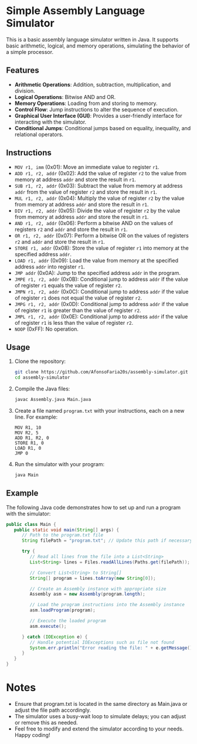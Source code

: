 # Simple Assembly Language Simulator

This is a basic assembly language simulator written in Java. It supports basic arithmetic, logical, and memory operations, simulating the behavior of a simple processor.

## Features

- **Arithmetic Operations**: Addition, subtraction, multiplication, and division.
- **Logical Operations**: Bitwise AND and OR.
- **Memory Operations**: Loading from and storing to memory.
- **Control Flow**: Jump instructions to alter the sequence of execution.
- **Graphical User Interface (GUI)**: Provides a user-friendly interface for interacting with the simulator.
- **Conditional Jumps**: Conditional jumps based on equality, inequality, and relational operators.

## Instructions

- `MOV r1, imm` (0x01): Move an immediate value to register `r1`.
- `ADD r1, r2, addr` (0x02): Add the value of register `r2` to the value from memory at address `addr` and store the result in `r1`.
- `SUB r1, r2, addr` (0x03): Subtract the value from memory at address `addr` from the value of register `r2` and store the result in `r1`.
- `MUL r1, r2, addr` (0x04): Multiply the value of register `r2` by the value from memory at address `addr` and store the result in `r1`.
- `DIV r1, r2, addr` (0x05): Divide the value of register `r2` by the value from memory at address `addr` and store the result in `r1`.
- `AND r1, r2, addr` (0x06): Perform a bitwise AND on the values of registers `r2` and `addr` and store the result in `r1`.
- `OR r1, r2, addr` (0x07): Perform a bitwise OR on the values of registers `r2` and `addr` and store the result in `r1`.
- `STORE r1, addr` (0x08): Store the value of register `r1` into memory at the specified address `addr`.
- `LOAD r1, addr` (0x09): Load the value from memory at the specified address `addr` into register `r1`.
- `JMP addr` (0x0A): Jump to the specified address `addr` in the program.
- `JMPE r1, r2, addr` (0x0B): Conditional jump to address `addr` if the value of register `r1` equals the value of register `r2`.
- `JMPN r1, r2, addr` (0x0C): Conditional jump to address `addr` if the value of register `r1` does not equal the value of register `r2`.
- `JMPG r1, r2, addr` (0x0D): Conditional jump to address `addr` if the value of register `r1` is greater than the value of register `r2`.
- `JMPL r1, r2, addr` (0x0E): Conditional jump to address `addr` if the value of register `r1` is less than the value of register `r2`.
- `NOOP` (0xFF): No operation.

## Usage

1. Clone the repository:
    ```sh
    git clone https://github.com/AfonsoFaria20s/assembly-simulator.git
    cd assembly-simulator
    ```

2. Compile the Java files:
    ```sh
    javac Assembly.java Main.java
    ```

3. Create a file named `program.txt` with your instructions, each on a new line. For example:
    ```
    MOV R1, 10
    MOV R2, 5
    ADD R1, R2, 0
    STORE R1, 0
    LOAD R1, 0
    JMP 0
    ```

4. Run the simulator with your program:
    ```sh
    java Main
    ```

## Example

The following Java code demonstrates how to set up and run a program with the simulator:

```java
public class Main {
   public static void main(String[] args) {
      // Path to the program.txt file
      String filePath = "program.txt"; // Update this path if necessary

      try {
         // Read all lines from the file into a List<String>
         List<String> lines = Files.readAllLines(Paths.get(filePath));

         // Convert List<String> to String[]
         String[] program = lines.toArray(new String[0]);

         // Create an Assembly instance with appropriate size
         Assembly asm = new Assembly(program.length);

         // Load the program instructions into the Assembly instance
         asm.loadProgram(program);

         // Execute the loaded program
         asm.execute();

      } catch (IOException e) {
         // Handle potential IOExceptions such as file not found
         System.err.println("Error reading the file: " + e.getMessage());
      }
   }
}
```
# Notes
- Ensure that program.txt is located in the same directory as Main.java or adjust the file path accordingly.
- The simulator uses a busy-wait loop to simulate delays; you can adjust or remove this as needed.
- Feel free to modify and extend the simulator according to your needs. Happy coding!